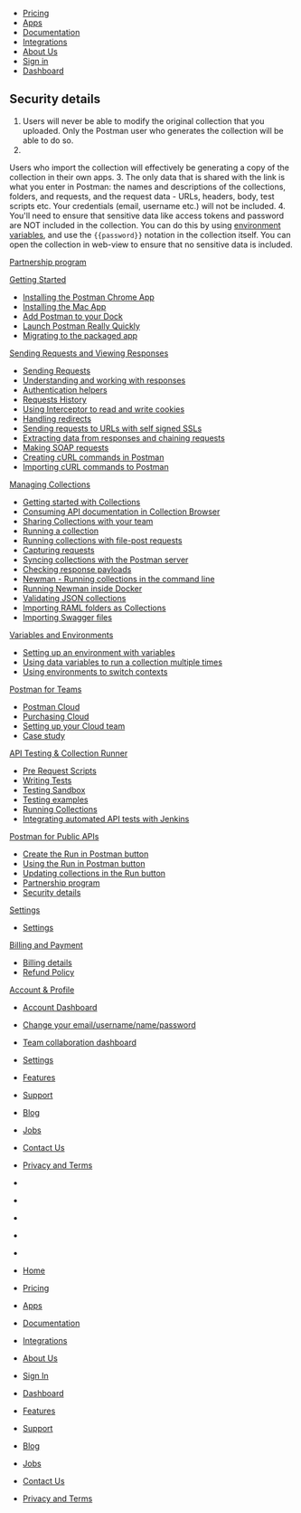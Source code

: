 [][0]

* [Pricing][1]
* [Apps][2]
* [Documentation][3]
* [Integrations][4]
* [About Us][5]
* [Sign in][6]
* [Dashboard][7]

## Security details

1. Users will never be able to modify the original collection that you uploaded. Only the Postman user who generates the collection will be able to do so.
2. 
Users who import the collection will effectively be generating a copy of the collection in their own apps.
3. 
The only data that is shared with the link is what you enter in Postman: the names and descriptions of the collections, folders, and requests, and the request data - URLs, headers, body, test scripts etc. Your credentials (email, username etc.) will not be included.
4. 
You'll need to ensure that sensitive data like access tokens and password are NOT included in the collection. You can do this by using [environment variables][8], and use the `{{password}}` notation in the collection itself. You can open the collection in web-view to ensure that no sensitive data is included.

[Partnership program][9]

[Getting Started][10]

* [Installing the Postman Chrome App
][11]
* [Installing the Mac App
][12]
* [Add Postman to your Dock
][13]
* [Launch Postman Really Quickly
][14]
* [Migrating to the packaged app
][15]

[Sending Requests and Viewing Responses][16]

* [Sending Requests
][17]
* [Understanding and working with responses
][18]
* [Authentication helpers
][19]
* [Requests History 
][20]
* [Using Interceptor to read and write cookies
][21]
* [Handling redirects
][22]
* [Sending requests to URLs with self signed SSLs
][23]
* [Extracting data from responses and chaining requests
][24]
* [Making SOAP requests
][25]
* [Creating cURL commands in Postman
][26]
* [Importing cURL commands to Postman
][27]

[Managing Collections][28]

* [Getting started with Collections
][29]
* [Consuming API documentation in Collection Browser
][30]
* [Sharing Collections with your team
][31]
* [Running a collection
][32]
* [Running collections with file-post requests
][33]
* [Capturing requests
][34]
* [Syncing collections with the Postman server
][35]
* [Checking response payloads
][36]
* [Newman - Running collections in the command line 
][37]
* [Running Newman inside Docker
][38]
* [Validating JSON collections
][39]
* [Importing RAML folders as Collections
][40]
* [Importing Swagger files
][41]

[Variables and Environments][42]

* [Setting up an environment with variables
][43]
* [Using data variables to run a collection multiple times
][44]
* [Using environments to switch contexts
][45]

[Postman for Teams][46]

* [Postman Cloud
][47]
* [Purchasing Cloud
][48]
* [Setting up your Cloud team
][49]
* [Case study
][50]

[API Testing & Collection Runner][51]

* [Pre Request Scripts
][52]
* [Writing Tests
][53]
* [Testing Sandbox
][54]
* [Testing examples
][55]
* [Running Collections
][56]
* [Integrating automated API tests with Jenkins
][57]

[Postman for Public APIs][58]

* [Create the Run in Postman button
][59]
* [Using the Run in Postman button
][60]
* [Updating collections in the Run button
][61]
* [Partnership program
][9]
* [Security details
][62]

[Settings][63]

* [Settings
][64]

[Billing and Payment][65]

* [Billing details
][66]
* [Refund Policy
][67]

[Account & Profile][68]

* [Account Dashboard
][69]
* [Change your email/username/name/password
][70]
* [Team collaboration dashboard
][71]
* [Settings
][64]

* [Features][72]
* [Support][73]
* [Blog][74]
* [Jobs][75]
* [Contact Us][76]
* [Privacy and Terms][77]

* [][78]
* [][79]
* [][80]
* [][81]
* [][82]

* [Home][0]
* [Pricing][1]
* [Apps][2]
* [Documentation][3]
* [Integrations][4]
* [About Us][5]
* [Sign In][6]
* [Dashboard][7]

* [Features][72]
* [Support][73]
* [Blog][74]
* [Jobs][75]
* [Contact Us][76]
* [Privacy and Terms][77]


[0]: /
[1]: /pricing
[2]: /apps
[3]: /docs/
[4]: /integrations
[5]: /about-us
[6]: https://app.getpostman.com/signup?redirect=web
[7]: https://app.getpostman.com/
[8]: https://www.getpostman.com/docs/environments
[9]: /docs/run_partner_prog
[10]: #collapse-0
[11]: /docs/introduction
[12]: /docs/install_mac
[13]: /docs/launch
[14]: /docs/launch_chrome_quickly
[15]: /docs/migration
[16]: #collapse-1
[17]: /docs/requests
[18]: /docs/responses
[19]: /docs/helpers
[20]: /docs/history
[21]: /docs/interceptor_cookies
[22]: /docs/handling_redirects
[23]: /docs/self_signed_certs
[24]: /docs/chaining_requests
[25]: /docs/soap_requests
[26]: /docs/creating_curl
[27]: /docs/importing_curl
[28]: #collapse-2
[29]: /docs/collections
[30]: /docs/consuming_api_documentation
[31]: /docs/sharing
[32]: /docs/running_collections
[33]: /docs/run_file_post_requests
[34]: /docs/capture
[35]: /docs/sync_overview
[36]: /docs/checking_payload_responses
[37]: /docs/newman_intro
[38]: /docs/newman_in_docker
[39]: /docs/validating_json_collections
[40]: /docs/importing_folders
[41]: /docs/importing_swagger
[42]: #collapse-3
[43]: /docs/environments
[44]: /docs/multiple_instances
[45]: /docs/test_multi_environments
[46]: #collapse-4
[47]: /docs/cloud
[48]: /docs/buying_cloud
[49]: /docs/cloud_team_setup
[50]: http://blog.getpostman.com/2015/12/10/belong-keeps-its-architecture-in-order-with-postman/
[51]: #collapse-5
[52]: /docs/pre_request_scripts
[53]: /docs/writing_tests
[54]: /docs/sandbox
[55]: /docs/testing_examples
[56]: /docs/running_collections-1
[57]: /docs/integrating_with_jenkins
[58]: #collapse-6
[59]: /docs/run_button
[60]: /docs/run_button_ux
[61]: /docs/update_run_button
[62]: /docs/run_security
[63]: #collapse-7
[64]: /docs/settings
[65]: #collapse-8
[66]: /docs/billing_details
[67]: /refunds
[68]: #collapse-9
[69]: /dashboard
[70]: /dashboard/edit#
[71]: /dashboard/teams
[72]: /apps#changelog
[73]: /support
[74]: http://blog.getpostman.com
[75]: /jobs/
[76]: /contact-us
[77]: /licenses/privacy
[78]: https://twitter.com/postmanclient
[79]: https://www.facebook.com/getpostman
[80]: http://blog.getpostman.com/
[81]: https://plus.google.com/+Getpostman
[82]: https://github.com/postmanlabs